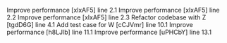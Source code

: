 Improve performance [xlxAF5] line 2.1
Improve performance [xlxAF5] line 2.2
Improve performance [xlxAF5] line 2.3
Refactor codebase with Z [tgdD6G] line 4.1
Add test case for W [cCJVmr] line 10.1
Improve performance [h8LJlb] line 11.1
Improve performance [uPHCbY] line 13.1

